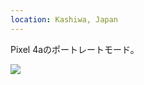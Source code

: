 ```yaml
---
location: Kashiwa, Japan
---
```


Pixel 4aのポートレートモード。

![](https://ceshmina-photos.s3.ap-northeast-1.amazonaws.com/medium/202008/20200826-234742.jpg)
